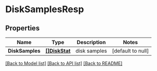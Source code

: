 # DiskSamplesResp

## Properties
Name | Type | Description | Notes
------------ | ------------- | ------------- | -------------
**DiskSamples** | [**[]DiskStat**](DiskStat.md) | disk samples | [default to null]

[[Back to Model list]](../README.md#documentation-for-models) [[Back to API list]](../README.md#documentation-for-api-endpoints) [[Back to README]](../README.md)


